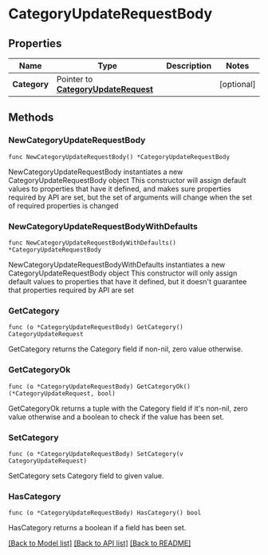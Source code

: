 # CategoryUpdateRequestBody

## Properties

Name | Type | Description | Notes
------------ | ------------- | ------------- | -------------
**Category** | Pointer to [**CategoryUpdateRequest**](CategoryUpdateRequest.md) |  | [optional] 

## Methods

### NewCategoryUpdateRequestBody

`func NewCategoryUpdateRequestBody() *CategoryUpdateRequestBody`

NewCategoryUpdateRequestBody instantiates a new CategoryUpdateRequestBody object
This constructor will assign default values to properties that have it defined,
and makes sure properties required by API are set, but the set of arguments
will change when the set of required properties is changed

### NewCategoryUpdateRequestBodyWithDefaults

`func NewCategoryUpdateRequestBodyWithDefaults() *CategoryUpdateRequestBody`

NewCategoryUpdateRequestBodyWithDefaults instantiates a new CategoryUpdateRequestBody object
This constructor will only assign default values to properties that have it defined,
but it doesn't guarantee that properties required by API are set

### GetCategory

`func (o *CategoryUpdateRequestBody) GetCategory() CategoryUpdateRequest`

GetCategory returns the Category field if non-nil, zero value otherwise.

### GetCategoryOk

`func (o *CategoryUpdateRequestBody) GetCategoryOk() (*CategoryUpdateRequest, bool)`

GetCategoryOk returns a tuple with the Category field if it's non-nil, zero value otherwise
and a boolean to check if the value has been set.

### SetCategory

`func (o *CategoryUpdateRequestBody) SetCategory(v CategoryUpdateRequest)`

SetCategory sets Category field to given value.

### HasCategory

`func (o *CategoryUpdateRequestBody) HasCategory() bool`

HasCategory returns a boolean if a field has been set.


[[Back to Model list]](../README.md#documentation-for-models) [[Back to API list]](../README.md#documentation-for-api-endpoints) [[Back to README]](../README.md)


